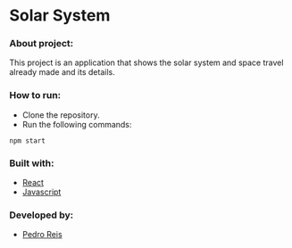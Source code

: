 # Solar System
### About project:
This project is an application that shows the solar system and space travel already made and its details.
### How to run:
- Clone the repository.
- Run the following commands:
```
npm start
```
### Built with:
- [React](https://pt-br.reactjs.org/)
- [Javascript](https://developer.mozilla.org/pt-BR/docs/Web/JavaScript)
### Developed by:
- [Pedro Reis](https://www.linkedin.com/in/pedroreisalves/)
